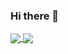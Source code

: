 ### Hi there 👋
<a href="https://github.com/satiseven">
 <img align="center" src="https://github-readme-stats.vercel.app/api/top-langs/?username=q-Amyr-p" />
</a>
<a href="https://github.com/satiseven">
  <img align="center" src="https://github-readme-stats.vercel.app/api?username=q-Amyr-p&show_icons=true&count_private=true&include_all_commits=true" />
</a>
<!--
**satiseven/satiseven** is a ✨ _special_ ✨ repository because its `README.md` (this file) appears on your GitHub profile.

Here are some ideas to get you started:

- 🔭 I’m currently working on ...
- 🌱 I’m currently learning ...
- 👯 I’m looking to collaborate on ...
- 🤔 I’m looking for help with ...
- 💬 Ask me about ...
- 📫 How to reach me: ...
- 😄 Pronouns: ...
- ⚡ Fun fact: ...
-->
